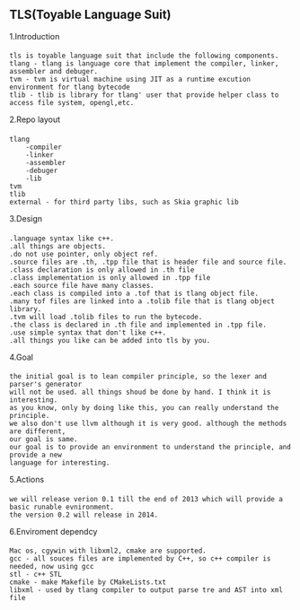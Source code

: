 TLS(Toyable Language Suit)
----
1.Introduction
####
	tls is toyable language suit that include the following components.
	tlang - tlang is language core that implement the compiler, linker, assembler and debuger.
	tvm - tvm is virtual machine using JIT as a runtime excution environment for tlang bytecode
	tlib - tlib is library for tlang' user that provide helper class to access file system, opengl,etc.
2.Repo layout
####
    tlang
		-compiler
		-linker
		-assembler
		-debuger
		-lib
	tvm
	tlib
	external - for third party libs, such as Skia graphic lib
3.Design
####
	.language syntax like c++.
	.all things are objects.
	.do not use pointer, only object ref.
	.source files are .th, .tpp file that is header file and source file.
	.class declaration is only allowed in .th file
	.class implementation is only allowed in .tpp file
	.each source file have many classes.
	.each class is compiled into a .tof that is tlang object file.
	.many tof files are linked into a .tolib file that is tlang object library.
	.tvm will load .tolib files to run the bytecode.
	.the class is declared in .th file and implemented in .tpp file.
	.use simple syntax that don't like c++.
	.all things you like can be added into tls by you.
4.Goal
####
	the initial goal is to lean compiler principle, so the lexer and parser's generator
	will not be used. all things shoud be done by hand. I think it is interesting.
	as you know, only by doing like this, you can really understand the principle.
	we also don't use llvm although it is very good. although the methods are different,
	our goal is same.
	our goal is to provide an environment to understand the principle, and provide a new
	language for interesting.
5.Actions
####
	we will release verion 0.1 till the end of 2013 which will provide a basic runable evnironment.
	the version 0.2 will release in 2014.
6.Enviroment dependcy
####
    Mac os, cgywin with libxml2, cmake are supported. 
	gcc - all souces files are implemented by C++, so c++ compiler is needed, now using gcc
	stl	- c++ STL	
	cmake - make Makefile by CMakeLists.txt
	libxml - used by tlang compiler to output parse tre and AST into xml file
	
